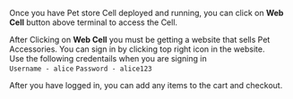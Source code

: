 Once you have Pet store Cell deployed and running, you can click on **Web Cell** button above terminal to access the Cell.

After Clicking on **Web Cell** you must be getting a website that sells Pet Accessories. You can sign in by clicking top right icon in the website.  
Use the following credentails when you are signing in  
`Username - alice`
`Password - alice123`

After you have logged in, you can add any items to the cart and checkout.
